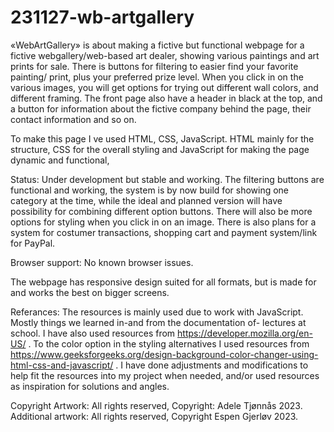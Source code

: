 # 231127-wb-artgallery




«WebArtGallery» is about making a fictive but functional webpage for a fictive webgallery/web-based art dealer, showing various paintings and art prints for sale. There is buttons for filtering to easier find your favorite painting/ print, plus your preferred prize level. When you click in on the various images, you will get options for trying out different wall colors, and different framing. The front page also have a header in black at the top, and a button for information about the fictive company behind the page, their contact information and so on.

To make this page I ve used HTML, CSS, JavaScript. HTML mainly for the structure, CSS for the overall styling and JavaScript for making the page dynamic and functional,        

Status: Under development but stable and working. The filtering buttons are functional and working, the system is by now build for showing one category at the time, while the ideal and planned version will have possibility for combining different option buttons. There will also be more options for styling when you click in on an image. There is also plans for a system for costumer transactions, shopping cart and payment system/link for PayPal.

Browser support: No known browser issues.

The webpage has responsive design suited for all formats, but is made for and works the best on bigger screens.

 Referances: The resources is mainly used due to work with JavaScript. Mostly things we learned in-and from the documentation of- lectures at school. I have also used resources from https://developer.mozilla.org/en-US/ . To the color option in the styling alternatives I used resources from https://www.geeksforgeeks.org/design-background-color-changer-using-html-css-and-javascript/ . I have done adjustments and modifications to help fit the resources into my project when needed, and/or used resources as inspiration for solutions and angles.

Copyright
Artwork: All rights reserved, Copyright: Adele Tjønnås 2023. 
Additional artwork: All rights reserved, Copyright Espen Gjerløv 2023. 

